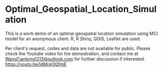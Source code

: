 # Optimal_Geospatial_Location_Simulation
This is a work demo of an optimal geospatial location simulation using MCI model for an anonymous client. R, R Shiny, QGIS, Leaflet are used. 

Per client's request, codes and data are not available for public. Please check the Youtube video for the demostration, and contact me at WangTiantong1213@outlook.com for further discussion if interested.
https://youtu.be/IdMrql3QfmE
